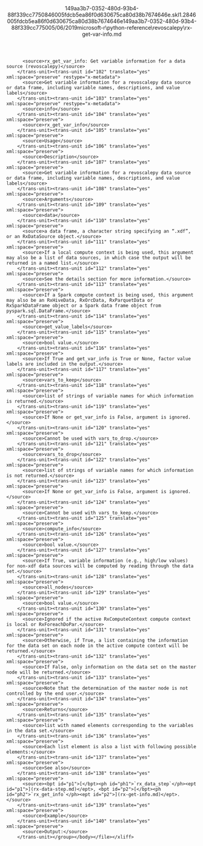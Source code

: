 <?xml version="1.0"?><xliff version="1.2" xmlns="urn:oasis:names:tc:xliff:document:1.2" xmlns:xsi="http://www.w3.org/2001/XMLSchema-instance" xsi:schemaLocation="urn:oasis:names:tc:xliff:document:1.2 xliff-core-1.2-transitional.xsd"><file datatype="xml" original="rx-get-var-info.md" source-language="en-US" target-language="en-US"><header><tool tool-id="mdxliff" tool-name="mdxliff" tool-version="1.0-1931010" tool-company="Microsoft" /><xliffext:skl_file_name xmlns:xliffext="urn:microsoft:content:schema:xliffextensions">149aa3b7-0352-480d-93b4-88f339cc7750846005fdcb5ea86f0d630675ca80d38b7674646e.skl</xliffext:skl_file_name><xliffext:version xmlns:xliffext="urn:microsoft:content:schema:xliffextensions">1.2</xliffext:version><xliffext:ms.openlocfilehash xmlns:xliffext="urn:microsoft:content:schema:xliffextensions">846005fdcb5ea86f0d630675ca80d38b7674646e</xliffext:ms.openlocfilehash><xliffext:ms.sourcegitcommit xmlns:xliffext="urn:microsoft:content:schema:xliffextensions">149aa3b7-0352-480d-93b4-88f339cc7750</xliffext:ms.sourcegitcommit><xliffext:ms.lasthandoff xmlns:xliffext="urn:microsoft:content:schema:xliffextensions">05/06/2019</xliffext:ms.lasthandoff><xliffext:ms.openlocfilepath xmlns:xliffext="urn:microsoft:content:schema:xliffextensions">microsoft-r\python-reference\revoscalepy\rx-get-var-info.md</xliffext:ms.openlocfilepath></header><body><group id="content" extype="content"><trans-unit id="101" translate="yes" xml:space="preserve" restype="x-metadata">
          <source>rx_get_var_info: Get variable information for a data source (revoscalepy)</source>
        </trans-unit><trans-unit id="102" translate="yes" xml:space="preserve" restype="x-metadata">
          <source>Get variable information for a revoscalepy data source or data frame, including variable names, descriptions, and value labels</source>
        </trans-unit><trans-unit id="103" translate="yes" xml:space="preserve" restype="x-metadata">
          <source>info</source>
        </trans-unit><trans-unit id="104" translate="yes" xml:space="preserve">
          <source>rx_get_var_info</source>
        </trans-unit><trans-unit id="105" translate="yes" xml:space="preserve">
          <source>Usage</source>
        </trans-unit><trans-unit id="106" translate="yes" xml:space="preserve">
          <source>Description</source>
        </trans-unit><trans-unit id="107" translate="yes" xml:space="preserve">
          <source>Get variable information for a revoscalepy data source or data frame, including variable names, descriptions, and value labels</source>
        </trans-unit><trans-unit id="108" translate="yes" xml:space="preserve">
          <source>Arguments</source>
        </trans-unit><trans-unit id="109" translate="yes" xml:space="preserve">
          <source>data</source>
        </trans-unit><trans-unit id="110" translate="yes" xml:space="preserve">
          <source>a data frame, a character string specifying an “.xdf”, or an RxDataSource object.</source>
        </trans-unit><trans-unit id="111" translate="yes" xml:space="preserve">
          <source>If a local compute context is being used, this argument may also be a list of data sources, in which case the output will be returned in a named list.</source>
        </trans-unit><trans-unit id="112" translate="yes" xml:space="preserve">
          <source>See the details section for more information.</source>
        </trans-unit><trans-unit id="113" translate="yes" xml:space="preserve">
          <source>If a Spark compute context is being used, this argument may also be an RxHiveData, RxOrcData, RxParquetData or RxSparkDataFrame object or a Spark data frame object from pyspark.sql.DataFrame.</source>
        </trans-unit><trans-unit id="114" translate="yes" xml:space="preserve">
          <source>get_value_labels</source>
        </trans-unit><trans-unit id="115" translate="yes" xml:space="preserve">
          <source>bool value.</source>
        </trans-unit><trans-unit id="116" translate="yes" xml:space="preserve">
          <source>If True and get_var_info is True or None, factor value labels are included in the output.</source>
        </trans-unit><trans-unit id="117" translate="yes" xml:space="preserve">
          <source>vars_to_keep</source>
        </trans-unit><trans-unit id="118" translate="yes" xml:space="preserve">
          <source>list of strings of variable names for which information is returned.</source>
        </trans-unit><trans-unit id="119" translate="yes" xml:space="preserve">
          <source>If None or get_var_info is False, argument is ignored.</source>
        </trans-unit><trans-unit id="120" translate="yes" xml:space="preserve">
          <source>Cannot be used with vars_to_drop.</source>
        </trans-unit><trans-unit id="121" translate="yes" xml:space="preserve">
          <source>vars_to_drop</source>
        </trans-unit><trans-unit id="122" translate="yes" xml:space="preserve">
          <source>list of strings of variable names for which information is not returned.</source>
        </trans-unit><trans-unit id="123" translate="yes" xml:space="preserve">
          <source>If None or get_var_info is False, argument is ignored.</source>
        </trans-unit><trans-unit id="124" translate="yes" xml:space="preserve">
          <source>Cannot be used with vars_to_keep.</source>
        </trans-unit><trans-unit id="125" translate="yes" xml:space="preserve">
          <source>compute_info</source>
        </trans-unit><trans-unit id="126" translate="yes" xml:space="preserve">
          <source>bool value.</source>
        </trans-unit><trans-unit id="127" translate="yes" xml:space="preserve">
          <source>If True, variable information (e.g., high/low values) for non-xdf data sources will be computed by reading through the data set.</source>
        </trans-unit><trans-unit id="128" translate="yes" xml:space="preserve">
          <source>all_nodes</source>
        </trans-unit><trans-unit id="129" translate="yes" xml:space="preserve">
          <source>bool value.</source>
        </trans-unit><trans-unit id="130" translate="yes" xml:space="preserve">
          <source>Ignored if the active RxComputeContext compute context is local or RxForeachDoPar.</source>
        </trans-unit><trans-unit id="131" translate="yes" xml:space="preserve">
          <source>Otherwise, if True, a list containing the information for the data set on each node in the active compute context will be returned.</source>
        </trans-unit><trans-unit id="132" translate="yes" xml:space="preserve">
          <source>If False, only information on the data set on the master node will be returned.</source>
        </trans-unit><trans-unit id="133" translate="yes" xml:space="preserve">
          <source>Note that the determination of the master node is not controlled by the end user.</source>
        </trans-unit><trans-unit id="134" translate="yes" xml:space="preserve">
          <source>Returns</source>
        </trans-unit><trans-unit id="135" translate="yes" xml:space="preserve">
          <source>list with named elements corresponding to the variables in the data set.</source>
        </trans-unit><trans-unit id="136" translate="yes" xml:space="preserve">
          <source>Each list element is also a list with following possible elements:</source>
        </trans-unit><trans-unit id="137" translate="yes" xml:space="preserve">
          <source>See also</source>
        </trans-unit><trans-unit id="138" translate="yes" xml:space="preserve">
          <source><bpt id="p1">[</bpt><ph id="ph1">`rx_data_step`</ph><ept id="p1">](rx-data-step.md)</ept>, <bpt id="p2">[</bpt><ph id="ph2">`rx_get_info`</ph><ept id="p2">](rx-get-info.md)</ept>.</source>
        </trans-unit><trans-unit id="139" translate="yes" xml:space="preserve">
          <source>Example</source>
        </trans-unit><trans-unit id="140" translate="yes" xml:space="preserve">
          <source>Output:</source>
        </trans-unit></group></body></file></xliff>